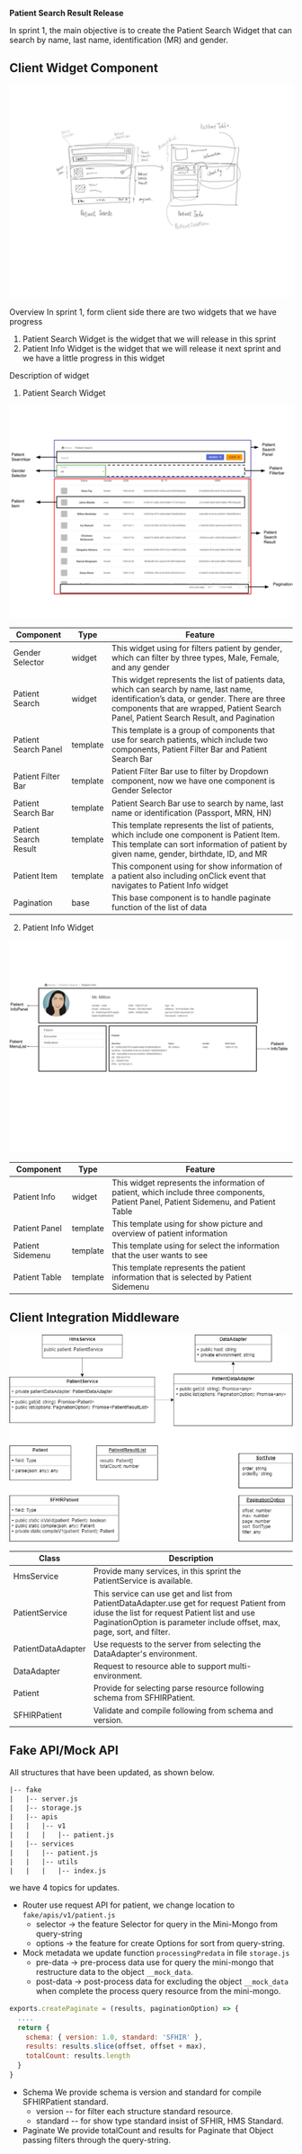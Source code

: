 **Patient Search Result Release**

In sprint 1, the main objective is to create the Patient Search Widget that can search by name, last name, identification (MR) and gender.

## Client Widget Component

![client overview](../assets/client_widget_overview.png)

Overview
In sprint 1, form client side there are two widgets that we have progress
1. Patient Search Widget is the widget that we will release in this sprint
2. Patient Info Widget is the widget that we will release it next sprint and we have a little progress in this widget

Description of widget

1. Patient Search Widget

![patient search widget](../assets/patient_search_widget.png)

Component | Type | Feature
-- | -- | --
Gender Selector | widget | This widget using for filters patient by gender, which can filter by three types, Male, Female, and any gender
Patient Search | widget | This widget represents the list of patients data, which can search by name, last name, identification’s data, or gender. There are three components that are wrapped, Patient Search Panel, Patient Search Result, and Pagination
Patient Search Panel | template | This template is a group of components that use for search patients, which include two components, Patient Filter Bar and Patient Search Bar
Patient Filter Bar | template | Patient Filter Bar use to filter by Dropdown component, now we have one component is Gender Selector
Patient Search Bar | template | Patient Search Bar use to search by name, last name or identification (Passport, MRN, HN)
Patient Search Result | template | This template represents the list of patients, which include one component is Patient Item. This template can sort information of patient by given name, gender, birthdate, ID, and MR
Patient Item | template | This component using for show information of a patient also including onClick event that navigates to Patient Info widget
Pagination | base | This base component is to handle paginate function of the list of data

2. Patient Info Widget

![patient info widget](../assets/patient_info.png)

Component | Type | Feature
-- | -- | --
Patient Info | widget | This widget represents the information of patient, which include three components, Patient Panel, Patient Sidemenu, and Patient Table
Patient Panel | template | This template using for show picture and overview of patient information
Patient Sidemenu | template | This template using for select the information that the user wants to see
Patient Table | template | This template represents the patient information that is selected by Patient Sidemenu


## Client Integration Middleware

![class diagram](../assets/client_diagram.png)

Class | Description
-- | --
HmsService | Provide many services, in this sprint the PatientService is available.
PatientService | This service can use get and list from PatientDataAdapter.use get for request Patient from iduse the list for request Patient list and use PaginationOption is parameter include offset, max, page, sort, and filter.
PatientDataAdapter | Use requests to the server from selecting the DataAdapter's environment.
DataAdapter | Request to resource able to support multi-environment.
Patient | Provide for selecting parse resource following schema from SFHIRPatient.
SFHIRPatient | Validate and compile following from schema and version.



## Fake API/Mock API

All structures that have been updated, as shown below.
```
|-- fake
|   |-- server.js
|   |-- storage.js
|   |-- apis
|   |   |-- v1
|   |   |   |-- patient.js
|   |-- services
|   |   |-- patient.js
|   |   |-- utils
|   |   |   |-- index.js
```
we have 4 topics for updates.
* Router use request API for patient, we change location to `fake/apis/v1/patient.js`
    - selector  → the feature Selector for query in the Mini-Mongo from query-string 
    - options → the feature for create Options for sort from query-string.
* Mock metadata we update function `processingPredata` in file `storage.js` 
    - pre-data → pre-process data use for query the mini-mongo that restructure data to the object `__mock_data`.
    - post-data →  post-process data for excluding the object `__mock_data` when complete the process query resource from the mini-mongo.
```javascript
exports.createPaginate = (results, paginationOption) => {
  ....
  return {
    schema: { version: 1.0, standard: 'SFHIR' },
    results: results.slice(offset, offset + max),
    totalCount: results.length
  }
}
```
* Schema 
 We provide schema is version and standard for compile SFHIRPatient standard.
    - version -- for filter each structure standard resource.
    - standard -- for show type standard insist of SFHIR, HMS Standard.
* Paginate
We provide totalCount and results for Paginate that Object passing filters through the query-string.